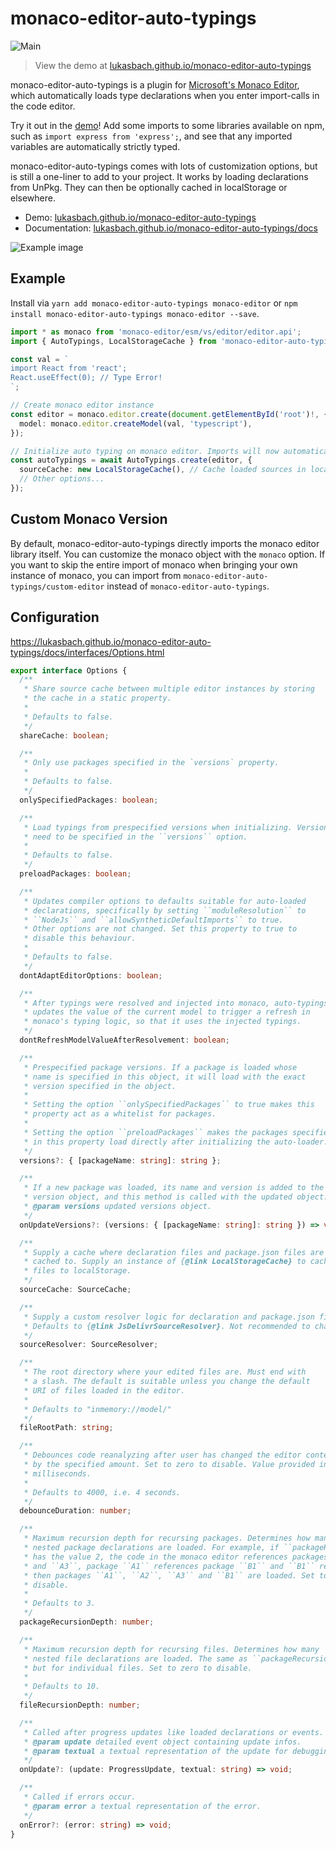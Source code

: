 # monaco-editor-auto-typings

![Main](https://github.com/lukasbach/monaco-editor-auto-typings/workflows/Main/badge.svg)

> View the demo at [lukasbach.github.io/monaco-editor-auto-typings](https://lukasbach.github.io/monaco-editor-auto-typings/)

monaco-editor-auto-typings is a plugin for [Microsoft's Monaco Editor](https://microsoft.github.io/monaco-editor/),
which automatically loads type declarations when you enter import-calls in the code editor.

Try it out in the [demo](https://lukasbach.github.io/monaco-editor-auto-typings/)! Add some imports to some
libraries available on npm, such as `import express from 'express';`, and see that any imported variables
are automatically strictly typed.

monaco-editor-auto-typings comes with lots of customization options, but is still a one-liner to
add to your project. It works by loading declarations from UnPkg. They can then be optionally
cached in localStorage or elsewhere.

- Demo: [lukasbach.github.io/monaco-editor-auto-typings](https://lukasbach.github.io/monaco-editor-auto-typings/)
- Documentation: [lukasbach.github.io/monaco-editor-auto-typings/docs](https://lukasbach.github.io/monaco-editor-auto-typings/docs/)

![Example image](https://raw.githubusercontent.com/lukasbach/monaco-editor-auto-typings/HEAD/screenshot.png)

## Example

Install via `yarn add monaco-editor-auto-typings monaco-editor` or `npm install monaco-editor-auto-typings monaco-editor --save`.

```typescript
import * as monaco from 'monaco-editor/esm/vs/editor/editor.api';
import { AutoTypings, LocalStorageCache } from 'monaco-editor-auto-typings';

const val = `
import React from 'react';
React.useEffect(0); // Type Error!
`;

// Create monaco editor instance
const editor = monaco.editor.create(document.getElementById('root')!, {
  model: monaco.editor.createModel(val, 'typescript'),
});

// Initialize auto typing on monaco editor. Imports will now automatically be typed!
const autoTypings = await AutoTypings.create(editor, {
  sourceCache: new LocalStorageCache(), // Cache loaded sources in localStorage. May be omitted
  // Other options...
});
```

## Custom Monaco Version

By default, monaco-editor-auto-typings directly imports the monaco editor library itself. You can
customize the monaco object with the `monaco` option. If you want to skip the entire import
of monaco when bringing your own instance of monaco, you can import from `monaco-editor-auto-typings/custom-editor`
instead of `monaco-editor-auto-typings`.

## Configuration

https://lukasbach.github.io/monaco-editor-auto-typings/docs/interfaces/Options.html

```typescript
export interface Options {
  /**
   * Share source cache between multiple editor instances by storing
   * the cache in a static property.
   *
   * Defaults to false.
   */
  shareCache: boolean;

  /**
   * Only use packages specified in the `versions` property.
   *
   * Defaults to false.
   */
  onlySpecifiedPackages: boolean;

  /**
   * Load typings from prespecified versions when initializing. Versions
   * need to be specified in the ``versions`` option.
   *
   * Defaults to false.
   */
  preloadPackages: boolean;

  /**
   * Updates compiler options to defaults suitable for auto-loaded
   * declarations, specifically by setting ``moduleResolution`` to
   * ``NodeJs`` and ``allowSyntheticDefaultImports`` to true.
   * Other options are not changed. Set this property to true to
   * disable this behaviour.
   *
   * Defaults to false.
   */
  dontAdaptEditorOptions: boolean;

  /**
   * After typings were resolved and injected into monaco, auto-typings
   * updates the value of the current model to trigger a refresh in
   * monaco's typing logic, so that it uses the injected typings.
   */
  dontRefreshModelValueAfterResolvement: boolean;

  /**
   * Prespecified package versions. If a package is loaded whose
   * name is specified in this object, it will load with the exact
   * version specified in the object.
   *
   * Setting the option ``onlySpecifiedPackages`` to true makes this
   * property act as a whitelist for packages.
   *
   * Setting the option ``preloadPackages`` makes the packages specified
   * in this property load directly after initializing the auto-loader.
   */
  versions?: { [packageName: string]: string };

  /**
   * If a new package was loaded, its name and version is added to the
   * version object, and this method is called with the updated object.
   * @param versions updated versions object.
   */
  onUpdateVersions?: (versions: { [packageName: string]: string }) => void;

  /**
   * Supply a cache where declaration files and package.json files are
   * cached to. Supply an instance of {@link LocalStorageCache} to cache
   * files to localStorage.
   */
  sourceCache: SourceCache;

  /**
   * Supply a custom resolver logic for declaration and package.json files.
   * Defaults to {@link JsDelivrSourceResolver}. Not recommended to change.
   */
  sourceResolver: SourceResolver;

  /**
   * The root directory where your edited files are. Must end with
   * a slash. The default is suitable unless you change the default
   * URI of files loaded in the editor.
   *
   * Defaults to "inmemory://model/"
   */
  fileRootPath: string;

  /**
   * Debounces code reanalyzing after user has changed the editor contents
   * by the specified amount. Set to zero to disable. Value provided in
   * milliseconds.
   *
   * Defaults to 4000, i.e. 4 seconds.
   */
  debounceDuration: number;

  /**
   * Maximum recursion depth for recursing packages. Determines how many
   * nested package declarations are loaded. For example, if ``packageRecursionDepth``
   * has the value 2, the code in the monaco editor references packages ``A1``, ``A2``
   * and ``A3``, package ``A1`` references package ``B1`` and ``B1`` references ``C1``,
   * then packages ``A1``, ``A2``, ``A3`` and ``B1`` are loaded. Set to zero to
   * disable.
   *
   * Defaults to 3.
   */
  packageRecursionDepth: number;

  /**
   * Maximum recursion depth for recursing files. Determines how many
   * nested file declarations are loaded. The same as ``packageRecursionDepth``,
   * but for individual files. Set to zero to disable.
   *
   * Defaults to 10.
   */
  fileRecursionDepth: number;

  /**
   * Called after progress updates like loaded declarations or events.
   * @param update detailed event object containing update infos.
   * @param textual a textual representation of the update for debugging.
   */
  onUpdate?: (update: ProgressUpdate, textual: string) => void;

  /**
   * Called if errors occur.
   * @param error a textual representation of the error.
   */
  onError?: (error: string) => void;
}
```

